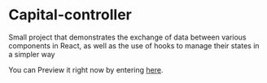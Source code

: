 # Capital-controller
Small project that demonstrates the exchange of data between various components in React, as well as the use of hooks to manage their states in a simpler way

You can Preview it right now by entering [here](https://capital-controller.netlify.app/).

